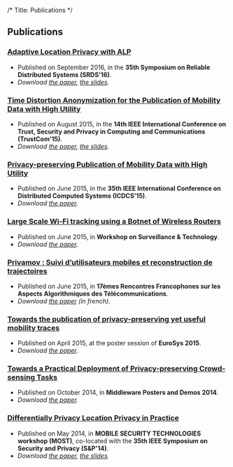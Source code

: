 /*
Title: Publications
*/

## Publications

### [Adaptive Location Privacy with ALP](%base_url%/publications/srds16)

* Published on September 2016, in the **35th Symposium on Reliable Distributed Systems (SRDS'16)**.
* *Download <span class="glyphicon glyphicon-file"></span> [the paper](%base_url%/media/srds16.pdf), <span class="glyphicon glyphicon-film"></span> [the slides](%base_url%/media/srds16-slides.pdf).*

### [Time Distortion Anonymization for the Publication of Mobility Data with High Utility](%base_url%/publications/trustcom15)

* Published on August 2015, in the **14th IEEE International Conference on Trust, Security and Privacy in Computing and Communications (TrustCom'15)**.
* *Download <span class="glyphicon glyphicon-file"></span> [the paper](%base_url%/media/trustcom15.pdf), <span class="glyphicon glyphicon-film"></span> [the slides](%base_url%/media/trustcom15-slides.pdf).*

### [Privacy-preserving Publication of Mobility Data with High Utility](%base_url%/publications/icdcs15)

* Published on June 2015, in the **35th IEEE International Conference on Distributed Computed Systems (ICDCS'15)**.
* *Download <span class="glyphicon glyphicon-file"></span> [the paper](%base_url%/media/icdcs15.pdf).*

### [Large Scale Wi-Fi tracking using a Botnet of Wireless Routers](%base_url%/publications/sat15)

* Published on June 2015, in **Workshop on Surveillance & Technology**.
* *Download <span class="glyphicon glyphicon-file"></span> [the paper](%base_url%/media/sat15.pdf).*

### [Privamov : Suivi d’utilisateurs mobiles et reconstruction de trajectoires](%base_url%/publications/algotel15)

* Published on June 2015, in **17èmes Rencontres Francophones sur les Aspects Algorithmiques des Télécommunications**.
* *Download <span class="glyphicon glyphicon-file"></span> [the paper](%base_url%/media/algotel15.pdf) (in french).*

### [Towards the publication of privacy-preserving yet useful mobility traces](%base_url%/publications/eurosys15)

* Published on April 2015, at the poster session of **EuroSys 2015**.
* *Download <span class="glyphicon glyphicon-file"></span> [the paper](%base_url%/media/eurosys15.pdf).*

### [Towards a Practical Deployment of Privacy-preserving Crowd-sensing Tasks](%base_url%/publications/middleware14)

* Published on October 2014, in **Middleware Posters and Demos 2014**.
* *Download <span class="glyphicon glyphicon-file"></span> [the paper](%base_url%/media/middleware14.pdf).*


### [Differentially Privacy Location Privacy in Practice](%base_url%/publications/most14)

* Published on May 2014, in **MOBILE SECURITY TECHNOLOGIES workshop (MOST)**, co-located with the **35th IEEE Symposium on Security and Privacy (S&P'14)**.
* *Download <span class="glyphicon glyphicon-file"></span> [the paper](%base_url%/media/most14.pdf), <span class="glyphicon glyphicon-film"></span> [the slides](%base_url%/media/most14-slides.pdf).*
